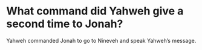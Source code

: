 # What command did Yahweh give a second time to Jonah?

Yahweh commanded Jonah to go to Nineveh and speak Yahweh’s message.

